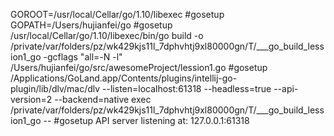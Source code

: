 GOROOT=/usr/local/Cellar/go/1.10/libexec #gosetup
GOPATH=/Users/hujianfei/go #gosetup
/usr/local/Cellar/go/1.10/libexec/bin/go build -o /private/var/folders/pz/wk429kjs11l_7dphvhtj9xl80000gn/T/___go_build_lession1_go -gcflags "all=-N -l" /Users/hujianfei/go/src/awesomeProject/lession1.go #gosetup
/Applications/GoLand.app/Contents/plugins/intellij-go-plugin/lib/dlv/mac/dlv --listen=localhost:61318 --headless=true --api-version=2 --backend=native exec /private/var/folders/pz/wk429kjs11l_7dphvhtj9xl80000gn/T/___go_build_lession1_go -- #gosetup
API server listening at: 127.0.0.1:61318
